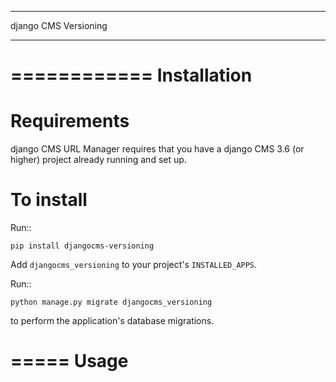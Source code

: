 ****************
django CMS Versioning
****************

============
Installation
============

Requirements
============

django CMS URL Manager requires that you have a django CMS 3.6 (or higher) project already running and set up.


To install
==========

Run::

    pip install djangocms-versioning

Add ``djangocms_versioning`` to your project's ``INSTALLED_APPS``.

Run::

    python manage.py migrate djangocms_versioning

to perform the application's database migrations.


=====
Usage
=====
